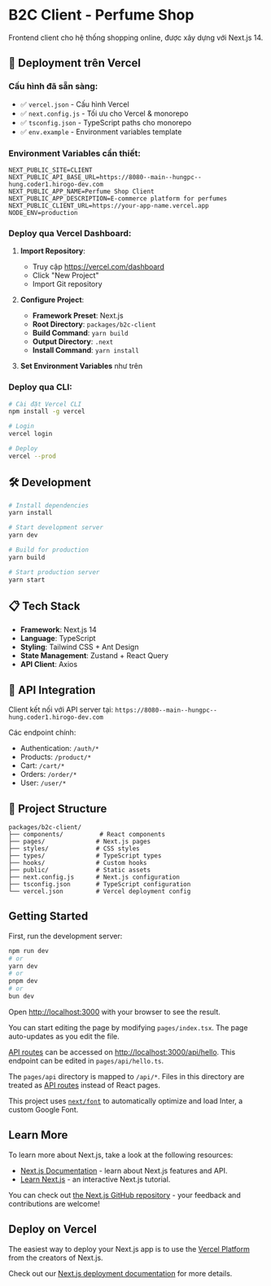 # B2C Client - Perfume Shop

Frontend client cho hệ thống shopping online, được xây dựng với Next.js 14.

## 🚀 Deployment trên Vercel

### Cấu hình đã sẵn sàng:
- ✅ `vercel.json` - Cấu hình Vercel
- ✅ `next.config.js` - Tối ưu cho Vercel & monorepo
- ✅ `tsconfig.json` - TypeScript paths cho monorepo
- ✅ `env.example` - Environment variables template

### Environment Variables cần thiết:
```env
NEXT_PUBLIC_SITE=CLIENT
NEXT_PUBLIC_API_BASE_URL=https://8080--main--hungpc--hung.coder1.hirogo-dev.com
NEXT_PUBLIC_APP_NAME=Perfume Shop Client
NEXT_PUBLIC_APP_DESCRIPTION=E-commerce platform for perfumes
NEXT_PUBLIC_CLIENT_URL=https://your-app-name.vercel.app
NODE_ENV=production
```

### Deploy qua Vercel Dashboard:

1. **Import Repository**:
   - Truy cập https://vercel.com/dashboard
   - Click "New Project"
   - Import Git repository

2. **Configure Project**:
   - **Framework Preset**: Next.js
   - **Root Directory**: `packages/b2c-client`
   - **Build Command**: `yarn build`
   - **Output Directory**: `.next`
   - **Install Command**: `yarn install`

3. **Set Environment Variables** như trên

### Deploy qua CLI:
```bash
# Cài đặt Vercel CLI
npm install -g vercel

# Login
vercel login

# Deploy
vercel --prod
```

## 🛠 Development

```bash
# Install dependencies
yarn install

# Start development server
yarn dev

# Build for production
yarn build

# Start production server
yarn start
```

## 📋 Tech Stack

- **Framework**: Next.js 14
- **Language**: TypeScript
- **Styling**: Tailwind CSS + Ant Design
- **State Management**: Zustand + React Query
- **API Client**: Axios

## 🔗 API Integration

Client kết nối với API server tại: `https://8080--main--hungpc--hung.coder1.hirogo-dev.com`

Các endpoint chính:
- Authentication: `/auth/*`
- Products: `/product/*`
- Cart: `/cart/*`
- Orders: `/order/*`
- User: `/user/*`

## 📁 Project Structure

```
packages/b2c-client/
├── components/          # React components
├── pages/              # Next.js pages
├── styles/             # CSS styles
├── types/              # TypeScript types
├── hooks/              # Custom hooks
├── public/             # Static assets
├── next.config.js      # Next.js configuration
├── tsconfig.json       # TypeScript configuration
└── vercel.json         # Vercel deployment config
```

## Getting Started

First, run the development server:

```bash
npm run dev
# or
yarn dev
# or
pnpm dev
# or
bun dev
```

Open [http://localhost:3000](http://localhost:3000) with your browser to see the result.

You can start editing the page by modifying `pages/index.tsx`. The page auto-updates as you edit the file.

[API routes](https://nextjs.org/docs/api-routes/introduction) can be accessed on [http://localhost:3000/api/hello](http://localhost:3000/api/hello). This endpoint can be edited in `pages/api/hello.ts`.

The `pages/api` directory is mapped to `/api/*`. Files in this directory are treated as [API routes](https://nextjs.org/docs/api-routes/introduction) instead of React pages.

This project uses [`next/font`](https://nextjs.org/docs/basic-features/font-optimization) to automatically optimize and load Inter, a custom Google Font.

## Learn More

To learn more about Next.js, take a look at the following resources:

- [Next.js Documentation](https://nextjs.org/docs) - learn about Next.js features and API.
- [Learn Next.js](https://nextjs.org/learn) - an interactive Next.js tutorial.

You can check out [the Next.js GitHub repository](https://github.com/vercel/next.js/) - your feedback and contributions are welcome!

## Deploy on Vercel

The easiest way to deploy your Next.js app is to use the [Vercel Platform](https://vercel.com/new?utm_medium=default-template&filter=next.js&utm_source=create-next-app&utm_campaign=create-next-app-readme) from the creators of Next.js.

Check out our [Next.js deployment documentation](https://nextjs.org/docs/deployment) for more details.

